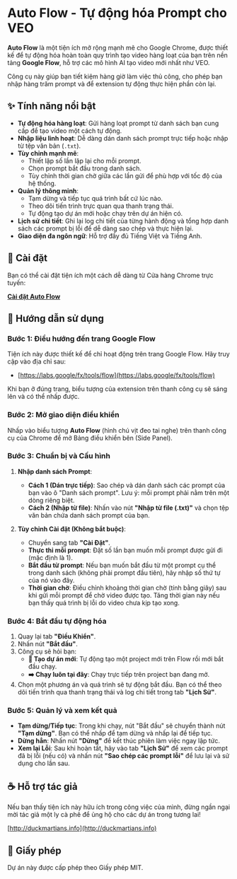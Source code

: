 # Auto Flow - Tự động hóa Prompt cho VEO

**Auto Flow** là một tiện ích mở rộng mạnh mẽ cho Google Chrome, được thiết kế để tự động hóa hoàn toàn quy trình tạo video hàng loạt của bạn trên nền tảng **Google Flow**, hỗ trợ các mô hình AI tạo video mới nhất như VEO.

Công cụ này giúp bạn tiết kiệm hàng giờ làm việc thủ công, cho phép bạn nhập hàng trăm prompt và để extension tự động thực hiện phần còn lại.

## ✨ Tính năng nổi bật

  * **Tự động hóa hàng loạt**: Gửi hàng loạt prompt từ danh sách bạn cung cấp để tạo video một cách tự động.
  * **Nhập liệu linh hoạt**: Dễ dàng dán danh sách prompt trực tiếp hoặc nhập từ tệp văn bản (`.txt`).
  * **Tùy chỉnh mạnh mẽ**:
      * Thiết lập số lần lặp lại cho mỗi prompt.
      * Chọn prompt bắt đầu trong danh sách.
      * Tùy chỉnh thời gian chờ giữa các lần gửi để phù hợp với tốc độ của hệ thống.
  * **Quản lý thông minh**:
      * Tạm dừng và tiếp tục quá trình bất cứ lúc nào.
      * Theo dõi tiến trình trực quan qua thanh trạng thái.
      * Tự động tạo dự án mới hoặc chạy trên dự án hiện có.
  * **Lịch sử chi tiết**: Ghi lại log chi tiết của từng hành động và tổng hợp danh sách các prompt bị lỗi để dễ dàng sao chép và thực hiện lại.
  * **Giao diện đa ngôn ngữ**: Hỗ trợ đầy đủ Tiếng Việt và Tiếng Anh.

## 🚀 Cài đặt

Bạn có thể cài đặt tiện ích một cách dễ dàng từ Cửa hàng Chrome trực tuyến:

[**Cài đặt Auto Flow**](https://chromewebstore.google.com/detail/auto-flow-prompt-automati/lhcmnhdbddgagibbbgppakocflbnknoa)

## 📖 Hướng dẫn sử dụng

### Bước 1: Điều hướng đến trang Google Flow

Tiện ích này được thiết kế để chỉ hoạt động trên trang Google Flow. Hãy truy cập vào địa chỉ sau:

  * [https://labs.google/fx/tools/flow](https://labs.google/fx/tools/flow)

Khi bạn ở đúng trang, biểu tượng của extension trên thanh công cụ sẽ sáng lên và có thể nhấp được.

### Bước 2: Mở giao diện điều khiển

Nhấp vào biểu tượng **Auto Flow** (hình chú vịt đeo tai nghe) trên thanh công cụ của Chrome để mở Bảng điều khiển bên (Side Panel).

### Bước 3: Chuẩn bị và Cấu hình

1.  **Nhập danh sách Prompt**:

      * **Cách 1 (Dán trực tiếp)**: Sao chép và dán danh sách các prompt của bạn vào ô "Danh sách prompt". Lưu ý: mỗi prompt phải nằm trên một dòng riêng biệt.
      * **Cách 2 (Nhập từ file)**: Nhấn vào nút **"Nhập từ file (.txt)"** và chọn tệp văn bản chứa danh sách prompt của bạn.

2.  **Tùy chỉnh Cài đặt (Không bắt buộc)**:

      * Chuyển sang tab **"Cài Đặt"**.
      * **Thực thi mỗi prompt**: Đặt số lần bạn muốn mỗi prompt được gửi đi (mặc định là 1).
      * **Bắt đầu từ prompt**: Nếu bạn muốn bắt đầu từ một prompt cụ thể trong danh sách (không phải prompt đầu tiên), hãy nhập số thứ tự của nó vào đây.
      * **Thời gian chờ**: Điều chỉnh khoảng thời gian chờ (tính bằng giây) sau khi gửi mỗi prompt để chờ video được tạo. Tăng thời gian này nếu bạn thấy quá trình bị lỗi do video chưa kịp tạo xong.

### Bước 4: Bắt đầu tự động hóa

1.  Quay lại tab **"Điều Khiển"**.
2.  Nhấn nút **"Bắt đầu"**.
3.  Công cụ sẽ hỏi bạn:
      * **🚀 Tạo dự án mới**: Tự động tạo một project mới trên Flow rồi mới bắt đầu chạy.
      * **➡️ Chạy luôn tại đây**: Chạy trực tiếp trên project bạn đang mở.
4.  Chọn một phương án và quá trình sẽ tự động bắt đầu. Bạn có thể theo dõi tiến trình qua thanh trạng thái và log chi tiết trong tab **"Lịch Sử"**.

### Bước 5: Quản lý và xem kết quả

  * **Tạm dừng/Tiếp tục**: Trong khi chạy, nút "Bắt đầu" sẽ chuyển thành nút **"Tạm dừng"**. Bạn có thể nhấp để tạm dừng và nhấp lại để tiếp tục.
  * **Dừng hẳn**: Nhấn nút **"Dừng"** để kết thúc phiên làm việc ngay lập tức.
  * **Xem lại Lỗi**: Sau khi hoàn tất, hãy vào tab **"Lịch Sử"** để xem các prompt đã bị lỗi (nếu có) và nhấn nút **"Sao chép các prompt lỗi"** để lưu lại và sử dụng cho lần sau.

## ☕ Hỗ trợ tác giả

Nếu bạn thấy tiện ích này hữu ích trong công việc của mình, đừng ngần ngại mời tác giả một ly cà phê để ủng hộ cho các dự án trong tương lai\!

[http://duckmartians.info](http://duckmartians.info)

## 📜 Giấy phép

Dự án này được cấp phép theo Giấy phép MIT.
